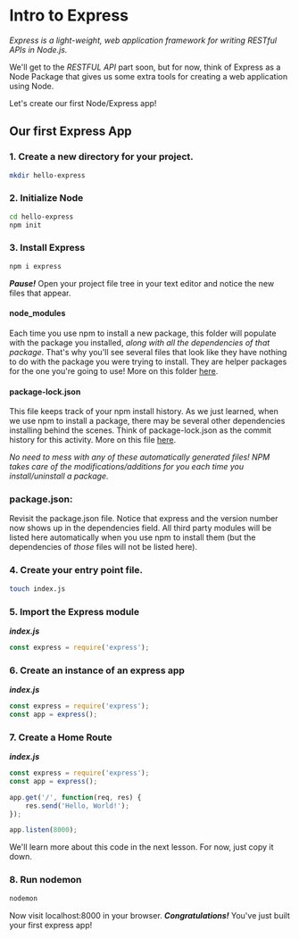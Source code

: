 # Intro to Express

_Express is a light-weight, web application framework for writing RESTful APIs in Node.js._

We'll get to the _RESTFUL API_ part soon, but for now, think of Express as a Node Package that gives us some extra tools for creating a web application using Node.

Let's create our first Node/Express app!

## Our first Express App

### 1. Create a new directory for your project.

```bash
mkdir hello-express
```

### 2. Initialize Node

```bash
cd hello-express
npm init
```

### 3. Install Express

```bash
npm i express
```

_**Pause!**_ Open your project file tree in your text editor and notice the new files that appear.

#### node\_modules

Each time you use npm to install a new package, this folder will populate with the package you installed, _along with all the dependencies of that package_. That's why you'll see several files that look like they have nothing to do with the package you were trying to install. They are helper packages for the one you're going to use! More on this folder [here](https://docs.npmjs.com/files/folders).

#### package-lock.json

This file keeps track of your npm install history. As we just learned, when we use npm to install a package, there may be several other dependencies installing behind the scenes. Think of package-lock.json as the commit history for this activity. More on this file [here](https://docs.npmjs.com/files/package-lock.json).

_No need to mess with any of these automatically generated files! NPM takes care of the modifications/additions for you each time you install/uninstall a package._

### package.json:

Revisit the package.json file. Notice that express and the version number now shows up in the dependencies field. All third party modules will be listed here automatically when you use npm to install them \(but the dependencies of _those_ files will not be listed here\).

### 4. Create your entry point file.

```bash
touch index.js
```

### 5. Import the Express module

_**index.js**_

```javascript
const express = require('express');
```

### 6. Create an instance of an express app

_**index.js**_

```javascript
const express = require('express');
const app = express();
```

### 7. Create a Home Route

_**index.js**_

```javascript
const express = require('express');
const app = express();

app.get('/', function(req, res) {
    res.send('Hello, World!');
});

app.listen(8000);
```

We'll learn more about this code in the next lesson. For now, just copy it down.

### 8. Run nodemon

```bash
nodemon
```

Now visit localhost:8000 in your browser. _**Congratulations!**_ You've just built your first express app!

